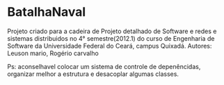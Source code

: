 # BatalhaNaval

Projeto criado para a cadeira de Projeto detalhado de Software
e redes e sistemas distribuidos no 4° semestre(2012.1) do curso de Engenharia de Software da Universidade Federal do Ceará, campus Quixadá. 
Autores: Leuson mario, Rogério carvalho

Ps: aconselhavel colocar um sistema de controle de depenêncidas, organizar melhor a estrutura e desacoplar algumas classes. 
